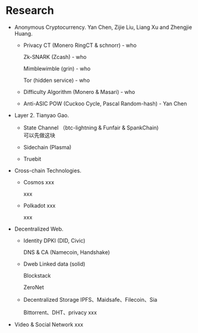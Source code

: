 # Research


- Anonymous Cryptocurrency. Yan Chen, Zijie Liu, Liang Xu and Zhengjie Huang.
  * Privacy
    CT (Monero RingCT & schnorr) - who
  
    Zk-SNARK (Zcash) - who 
  
    Mimblewimble (grin) - who
  
    Tor (hidden service) - who

  * Difficulty Algorithm (Monero & Masari) - who 
 
  * Anti-ASIC POW (Cuckoo Cycle, Pascal Random-hash) - Yan Chen
 

- Layer 2. Tianyao Gao.
  * State Channel （btc-lightning & Funfair & SpankChain)  
    可以先做这块
  
  * Sidechain (Plasma)

  * Truebit

- Cross-chain Technologies.
  * Cosmos
    xxx
    
    xxx
  * Polkadot
    xxx
    
    xxx

- Decentralized Web.
  * Identity
    DPKI (DID, Civic)
    
    DNS & CA (Namecoin, Handshake)
    
  * Dweb
    Linked data (solid)
    
    Blockstack
    
    ZeroNet

  - Decentralized Storage
    IPFS、Maidsafe、Filecoin、Sia
    
    Bittorrent、DHT、privacy xxx
  
- Video & Social Network
  xxx

